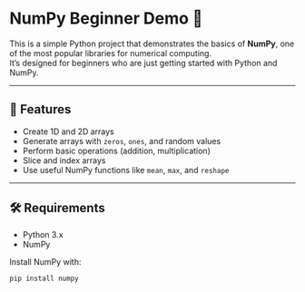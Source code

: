  # NumPy Beginner Demo 🚀

This is a simple Python project that demonstrates the basics of **NumPy**, one of the most popular libraries for numerical computing.  
It’s designed for beginners who are just getting started with Python and NumPy.
  
---   
  
## 📌 Features  
- Create 1D and 2D arrays  
- Generate arrays with `zeros`, `ones`, and random values 
- Perform basic operations (addition, multiplication)         
- Slice and index arrays
- Use useful NumPy functions like `mean`, `max`, and `reshape`   

---

## 🛠️ Requirements
- Python 3.x  
- NumPy  

Install NumPy with:
```bash
pip install numpy
